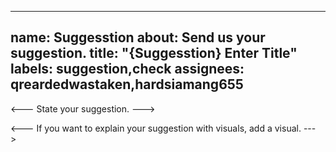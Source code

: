 
---
name: Suggesstion
about: Send us your suggestion.
title: "{Suggesstion} Enter Title"
labels: suggestion,check
assignees: qreardedwastaken,hardsiamang655
---

<--- State your suggestion. --->

<--- If you want to explain your suggestion with visuals, add a visual. --->
